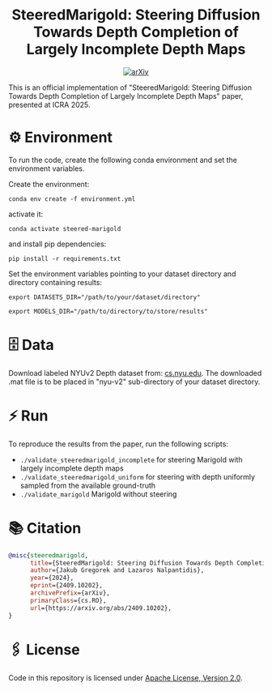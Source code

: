 <h1 align="center">SteeredMarigold: Steering Diffusion Towards Depth Completion of Largely Incomplete Depth Maps</h1>
<p align="center">
  <a href="https://arxiv.org/pdf/2409.10202">
    <img src="https://img.shields.io/badge/arXiv-2409.10202-b31b1b.svg" alt="arXiv">
  </a>
</p>

This is an official implementation of "SteeredMarigold: Steering Diffusion Towards Depth Completion of Largely Incomplete Depth Maps" paper, presented at ICRA 2025.

# ⚙️ Environment

To run the code, create the following conda environment and set the environment variables.

Create the environment:

`conda env create -f environment.yml`

activate it:

`conda activate steered-marigold`

and install pip dependencies:

`pip install -r requirements.txt`

Set the environment variables pointing to your dataset directory and directory containing results:

`export DATASETS_DIR="/path/to/your/dataset/directory"`

`export MODELS_DIR="/path/to/directory/to/store/results"` 

# 🗄️ Data

Download labeled NYUv2 Depth dataset from: [cs.nyu.edu](https://cs.nyu.edu/~fergus/datasets/nyu_depth_v2.html). The downloaded .mat file is to be placed in "nyu-v2" sub-directory of your dataset directory.

# ⚡ Run

To reproduce the results from the paper, run the following scripts:

- `./validate_steeredmarigold_incomplete` for steering Marigold with largely incomplete depth maps
- `./validate_steeredmarigold_uniform` for steering with depth uniformly sampled from the available ground-truth
- `./validate_marigold` Marigold without steering

# 📚 Citation

```bibtex
@misc{steeredmarigold,
      title={SteeredMarigold: Steering Diffusion Towards Depth Completion of Largely Incomplete Depth Maps}, 
      author={Jakub Gregorek and Lazaros Nalpantidis},
      year={2024},
      eprint={2409.10202},
      archivePrefix={arXiv},
      primaryClass={cs.RO},
      url={https://arxiv.org/abs/2409.10202}, 
}
```

# 🖇️ License

Code in this repository is licensed under [Apache License, Version 2.0](https://github.com/DTU-PAS/steered-marigold/blob/main/LICENSE).
